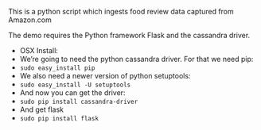 This is a python script which ingests food review data captured from Amazon.com

The demo requires the Python framework Flask and the cassandra driver.

* OSX Install:
* We’re going to need the python cassandra driver.  For that we need pip:
 * `sudo easy_install pip`
* We also need a newer version of python setuptools:
 * `sudo easy_install -U setuptools`
* And now you can get the driver:
 * `sudo pip install cassandra-driver`
* And get flask
 * `sudo pip install flask`
